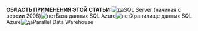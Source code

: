 <Token>**ОБЛАСТЬ ПРИМЕНЕНИЯ ЭТОЙ СТАТЬИ:**![да](media/yes.png)SQL Server (начиная с версии 2008)![нет](media/no.png)База данных SQL Azure![нет](media/no.png)Хранилище данных SQL Azure![да](media/yes.png)Parallel Data Warehouse</Token>

